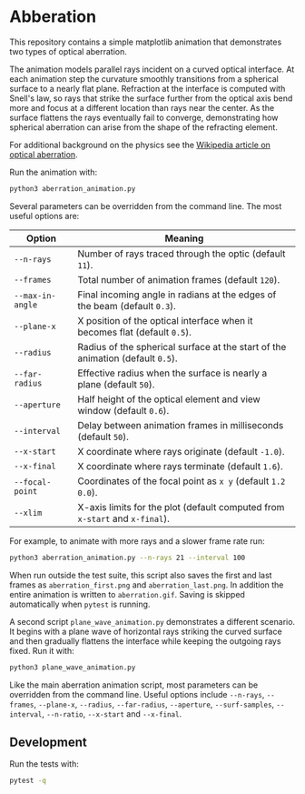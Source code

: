 # Abberation

This repository contains a simple matplotlib animation that demonstrates two types of optical aberration.

The animation models parallel rays incident on a curved optical interface.  At
each animation step the curvature smoothly transitions from a spherical surface
to a nearly flat plane.  Refraction at the interface is computed with Snell's
law, so rays that strike the surface further from the optical axis bend more and
focus at a different location than rays near the center.  As the surface flattens
the rays eventually fail to converge, demonstrating how spherical aberration can
arise from the shape of the refracting element.

For additional background on the physics see the
[Wikipedia article on optical aberration](https://en.wikipedia.org/wiki/Optical_aberration).

Run the animation with:

```bash
python3 aberration_animation.py
```

Several parameters can be overridden from the command line.  The most
useful options are:

| Option | Meaning |
| ------ | ------- |
| `--n-rays` | Number of rays traced through the optic (default `11`). |
| `--frames` | Total number of animation frames (default `120`). |
| `--max-in-angle` | Final incoming angle in radians at the edges of the beam (default `0.3`). |
| `--plane-x` | X position of the optical interface when it becomes flat (default `0.5`). |
| `--radius` | Radius of the spherical surface at the start of the animation (default `0.5`). |
| `--far-radius` | Effective radius when the surface is nearly a plane (default `50`). |
| `--aperture` | Half height of the optical element and view window (default `0.6`). |
| `--interval` | Delay between animation frames in milliseconds (default `50`). |
| `--x-start` | X coordinate where rays originate (default `-1.0`). |
| `--x-final` | X coordinate where rays terminate (default `1.6`). |
| `--focal-point` | Coordinates of the focal point as `x y` (default `1.2 0.0`). |
| `--xlim` | X-axis limits for the plot (default computed from `x-start` and `x-final`). |

For example, to animate with more rays and a slower frame rate run:

```bash
python3 aberration_animation.py --n-rays 21 --interval 100
```

When run outside the test suite, this script also saves the first and last
frames as `aberration_first.png` and `aberration_last.png`.  In addition the
entire animation is written to `aberration.gif`. Saving is skipped
automatically when `pytest` is running.

A second script `plane_wave_animation.py` demonstrates a different scenario. It begins with a plane wave of horizontal rays striking the curved surface and then gradually flattens the interface while keeping the outgoing rays fixed.
Run it with:

```bash
python3 plane_wave_animation.py
```

Like the main aberration animation script, most parameters can be overridden
from the command line. Useful options include `--n-rays`, `--frames`,
`--plane-x`, `--radius`, `--far-radius`, `--aperture`, `--surf-samples`,
`--interval`, `--n-ratio`, `--x-start` and `--x-final`.

## Development

Run the tests with:

```bash
pytest -q
```
